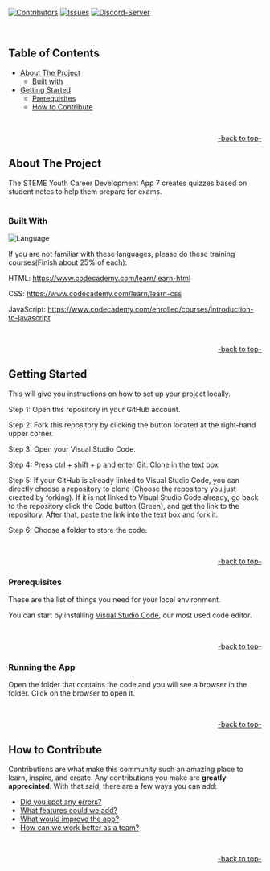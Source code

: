 <a name="readme-top"></a>


[![Contributors][contributors-shield]][contributors-url]
[![Issues][issues-shield]][issues-url]
[![Discord-Server][discord-shield]][discord-url]


<!-- Logo -->
<br />

<!-- shortcuts -->

## Table of Contents
- [ About The Project](#about-the-project)
  - [ Built with](#built-with)
- [ Getting Started](#getting-started)
  - [ Prerequisites](#prerequisites)
  - [ How to Contribute](#how-to-contribute)

<br>
<p align="right"><a href="#readme-top">-back to top-</a></p>


## About The Project

The STEME Youth Career Development
App 7 creates quizzes based on student notes to help them prepare for exams.
<br>
<br>


### Built With

![Language](https://github.com/J12aGuan/app-7/assets/96441175/039c31d2-f7e7-4983-9130-13bc57ede620)


If you are not familiar with these languages, please do these training courses(Finish about 25% of each):

HTML: https://www.codecademy.com/learn/learn-html

CSS: https://www.codecademy.com/learn/learn-css

JavaScript: https://www.codecademy.com/enrolled/courses/introduction-to-javascript

<br>
<p align="right"><a href="#readme-top">-back to top-</a></p>


## Getting Started

This will give you instructions on how to set up your project locally.

Step 1: Open this repository in your GitHub account.

Step 2: Fork this repository by clicking the button located at the right-hand upper corner. 

Step 3: Open your Visual Studio Code.

Step 4: Press ctrl + shift + p and enter Git: Clone in the text box

Step 5: If your GitHub is already linked to Visual Studio Code, you can directly choose a repository to clone (Choose the repository you just created by forking). If it is not linked to Visual Studio Code already, go back to the repository click the Code button (Green), and get the link to the repository. After that, paste the link into the text box and fork it. 

Step 6: Choose a folder to store the code. 

<br>
<p align="right"><a href="#readme-top">-back to top-</a></p>


### Prerequisites

These are the list of things you need for your local environment. 

You can start by installing <a href="https://code.visualstudio.com/">Visual Studio Code</a>, our most used code editor. 

<br>
<p align="right"><a href="#readme-top">-back to top-</a></p>


### Running the App

Open the folder that contains the code and you will see a browser in the folder. Click on the browser to open it.

<br>
<p align="right"><a href="#readme-top">-back to top-</a></p>


## How to Contribute

Contributions are what make this community such an amazing place to learn, inspire, and create. Any contributions you make are **greatly appreciated**. With that said, there are a few ways you can add:

- [Did you spot any errors?](https://github.com/STEM-E-Youth-Career-Development-Program/app-7/issues/new)
- [What features could we add?](https://github.com/STEM-E-Youth-Career-Development-Program/app-7/issues/new)
- [What would improve the app?](https://github.com/STEM-E-Youth-Career-Development-Program/app-7/issues/new) 
- [How can we work better as a team?](https://github.com/STEM-E-Youth-Career-Development-Program/app-7/issues/new)

<br>
<p align="right"><a href="#readme-top">-back to top-</a></p>


<!-- Links -->
[contributors-shield]: https://img.shields.io/github/contributors/STEM-E-Youth-Career-Development-Program/app-7.svg?style=for-the-badge

[contributors-url]: https://github.com/STEM-E-Youth-Career-Development-Program/app-7/graphs/contributors

[issues-shield]: https://img.shields.io/github/issues/STEM-E-Youth-Career-Development-Program/app-7.svg?style=for-the-badge
[issues-url]: https://github.com/STEM-E-Youth-Career-Development-Program/app-7/issues

[discord-shield]: https://img.shields.io/badge/dynamic/json?url=https%3A%2F%2Fdiscord.com%2Fapi%2Finvites%2FNKDkE52HhH%3Fwith_counts%3Dtrue&query=%24.approximate_presence_count&suffix=%20Online&style=for-the-badge&logo=Discord&logoColor=white&label=Discord&color=%235864f4

[discord-url]: https://discord.gg/2EuA82Xayg
